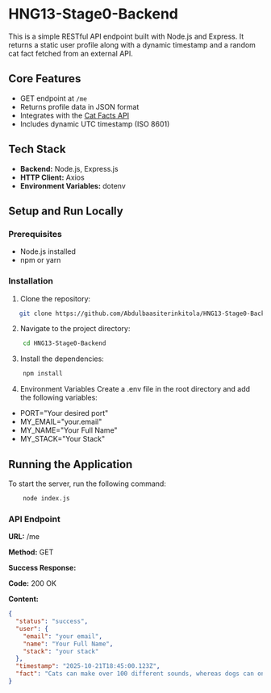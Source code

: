 # HNG13-Stage0-Backend

This is a simple RESTful API endpoint built with Node.js and Express. It returns a static user profile along with a dynamic timestamp and a random cat fact fetched from an external API.

## Core Features
- GET endpoint at `/me`
- Returns profile data in JSON format
- Integrates with the [Cat Facts API](https://catfact.ninja/fact)
- Includes dynamic UTC timestamp (ISO 8601)

## Tech Stack
- **Backend:** Node.js, Express.js
- **HTTP Client:** Axios
- **Environment Variables:** dotenv

## Setup and Run Locally

### Prerequisites
- Node.js installed
- npm or yarn

### Installation
1. Clone the repository:
```bash
   git clone https://github.com/Abdulbaasiterinkitola/HNG13-Stage0-Backend.git
```

2. Navigate to the project directory:
```Bash
    cd HNG13-Stage0-Backend
```
3. Install the dependencies:

```Bash
    npm install
```
4. Environment Variables
Create a .env file in the root directory and add the following variables:
- PORT="Your desired port"
- MY_EMAIL="your.email"
- MY_NAME="Your Full Name"
- MY_STACK="Your Stack"

## Running the Application
To start the server, run the following command:
```Bash
    node index.js
```
### API Endpoint
**URL:** /me

**Method:** GET

**Success Response:**

**Code:** 200 OK

**Content:**
```JSON
{
  "status": "success",
  "user": {
    "email": "your email",
    "name": "Your Full Name",
    "stack": "your stack"
  },
  "timestamp": "2025-10-21T18:45:00.123Z",
  "fact": "Cats can make over 100 different sounds, whereas dogs can only make about 10."
}
```